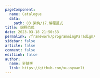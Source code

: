 ```yaml
---
pageComponent: 
  name: Catalogue
  data: 
    path: 03.架构/17.编程范式
title: 编程范式
date: 2023-03-18 21:50:53
permalink: /framework/programmingParadigm/
sidebar: false
article: false
comment: false
editLink: false
author: 
  name: 轩辕李
  link: https://github.com/xuanyuanli
---
```

